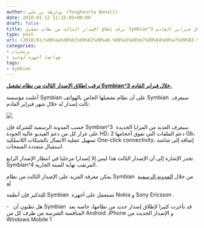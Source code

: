 ```yaml
---
author: يوغرطة بن علي (Youghourta Benali)
date: 2010-01-12 11:15:05+00:00
draft: false
title: ترقب إطلاق الإصدار الثالث من نظام تشغيل Symbian^3 خلال فبراير القادم.
type: post
url: /2010/01/%d8%aa%d8%b1%d9%82%d8%a8-%d8%a5%d8%b7%d9%84%d8%a7%d9%82-%d8%a7%d9%84%d8%a5%d8%b5%d8%af%d8%a7%d8%b1-%d8%a7%d9%84%d8%ab%d8%a7%d9%84%d8%ab-%d9%85%d9%86-%d9%86%d8%b8%d8%a7%d9%85-%d8%aa%d8%b4%d8%ba%d9%8a/
categories:
- برمجيات
- هواتف/ أجهزة لوحية
tags:
- Symbian
---
```


[**ترقب إطلاق الإصدار الثالث من نظام تشغيل Symbian^3 خلال فبراير القادم.**](http://www.it-scoop.com/2010/01/%d8%aa%d8%b1%d9%82%d8%a8-%d8%a5%d8%b7%d9%84%d8%a7%d9%82-%d8%a7%d9%84%d8%a5%d8%b5%d8%af%d8%a7%d8%b1-%d8%a7%d9%84%d8%ab%d8%a7%d9%84%d8%ab-%d9%85%d9%86-%d9%86%d8%b8%d8%a7%d9%85-%d8%aa%d8%b4%d8%ba%d9%8a/)


أعلنت مؤسسة Symbian على أن نظام تشغيلها الخاص بالهواتف Symbian  سيعرف ثالث إصدار له خلال شهر فبراير القادم.

[![](http://www.it-scoop.com/wp-content/uploads/2010/01/symbian-logo-300x83.png)
](http://www.it-scoop.com/2010/01/%d8%aa%d8%b1%d9%82%d8%a8-%d8%a5%d8%b7%d9%84%d8%a7%d9%82-%d8%a7%d9%84%d8%a5%d8%b5%d8%af%d8%a7%d8%b1-%d8%a7%d9%84%d8%ab%d8%a7%d9%84%d8%ab-%d9%85%d9%86-%d9%86%d8%b8%d8%a7%d9%85-%d8%aa%d8%b4%d8%ba%d9%8a/)

حسب المدونة الرسمية للشركة فإن Symbian^3  سيعرف العديد من المزايا الجديدة على غرار كل من دعم الفيديو عالية الجودة HD، دعم الملفات التي تفوق أحجامها 2 Gb، تسهيل عملية الاتصال بالشبكات اللاسلكية One-click connectivity، إضافة إلى شاشة استقبال متعددة الصفحات.

تجدر الإشارة إلى أن الإصدار الثالث هذا ليس إلا إصدارا مرحليا في انتظار الإصدار الرابع Symbian^4 المرتقب نهاية السنة الجارية.

يمكن معرفة المزيد على الإصدار الثالث من نظام Symbian  من خلال [المدونة الرسمية له](http://blog.symbian.org/2010/01/07/progress-on-the-symbian3-and-symbian4-contribution-plans/)

للتذكير فإن أنظمة Symbian  تستعمل على أجهزة Nokia و Sony Ericsson .

-   هل تظنون أن Symbian  قد تأخرت كثيرا لإطلاق إصدار جديد من نظامها، خاصة بعد المنافسة الشرسة من طرف كل من Android ،iPhone و الإصدار الحديث من Windows Mobile ؟
